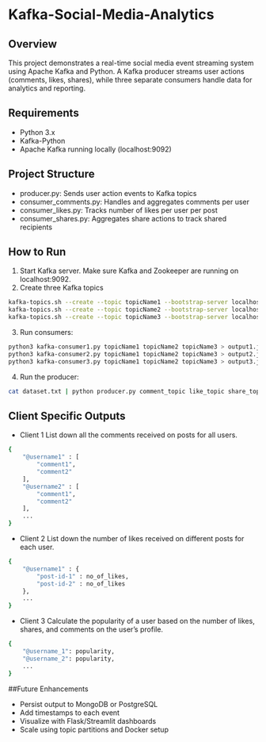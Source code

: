 # Kafka-Social-Media-Analytics
## Overview
This project demonstrates a real-time social media event streaming system using Apache Kafka and Python. A Kafka producer streams user actions (comments, likes, shares), while three separate consumers handle data for analytics and reporting.

## Requirements
* Python 3.x
* Kafka-Python
* Apache Kafka running locally (localhost:9092)

## Project Structure
* producer.py: Sends user action events to Kafka topics
* consumer_comments.py: Handles and aggregates comments per user
* consumer_likes.py: Tracks number of likes per user per post
* consumer_shares.py: Aggregates share actions to track shared recipients

## How to Run
1. Start Kafka server.
    Make sure Kafka and Zookeeper are running on localhost:9092.
2. Create three Kafka topics
```bash
kafka-topics.sh --create --topic topicName1 --bootstrap-server localhost:9092 --partitions 1 --replication-factor 1
kafka-topics.sh --create --topic topicName2 --bootstrap-server localhost:9092 --partitions 1 --replication-factor 1
kafka-topics.sh --create --topic topicName3 --bootstrap-server localhost:9092 --partitions 1 --replication-factor 1
```
3. Run consumers:
```bash
python3 kafka-consumer1.py topicName1 topicName2 topicName3 > output1.json
python3 kafka-consumer2.py topicName1 topicName2 topicName3 > output2.json
python3 kafka-consumer3.py topicName1 topicName2 topicName3 > output3.json
```
4. Run the producer:
```bash
cat dataset.txt | python producer.py comment_topic like_topic share_topic
```

## Client Specific Outputs
* Client 1
List down all the comments received on posts for all users.

```sh
{
    "@username1" : [
        "comment1",
        "comment2"
    ],
    "@username2" : [
        "comment1",
        "comment2"
    ],
    ...
}
```
* Client 2
List down the number of likes received on different posts for each user.
```sh
{
    "@username1" : {
        "post-id-1" : no_of_likes,
        "post-id-2" : no_of_likes
    },
    ...
}
```
* Client 3
Calculate the popularity of a user based on the number of likes, shares, and comments on the user’s profile.
```sh
{
    "@username_1": popularity,
    "@username_2": popularity,
    ...
}
```
##Future Enhancements
* Persist output to MongoDB or PostgreSQL
* Add timestamps to each event
* Visualize with Flask/Streamlit dashboards
* Scale using topic partitions and Docker setup
```sh


